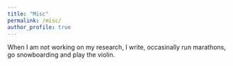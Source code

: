```yaml
---
title: "Misc"
permalink: /misc/
author_profile: true
---
```



When I am not working on my research, I write, occasinally run marathons, go snowboarding and play the violin.

<!---        
<figure class="half">
    <a href="/assets/images/marathonfoto-1.png"><img src="/assets/images/marathonfoto-1.png"></a>
    <a href="/assets/images/marathonfoto-2.png"><img src="/assets/images/marathonfoto-2.png"></a>
    <figcaption>2023 TCS New York Marathon.</figcaption>
</figure>
-->


